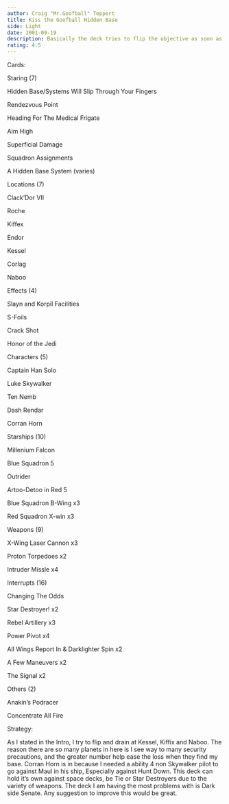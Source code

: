 ```yaml
---
author: Craig "Mr.Goofball" Teppert
title: Kiss the Goofball Hidden Base
side: Light
date: 2001-09-19
description: Basically the deck tries to flip the objective as soon as possible, while setting the ships up to drain at Kessel, Naboo, and Kiffex. I am a New player, so any advice would be appreciated.
rating: 4.5
---
```

Cards: 

Staring (7)
Hidden Base/Systems Will Slip Through Your Fingers
Rendezvous Point
Heading For The Medical Frigate
Aim High
Superficial Damage
Squadron Assignments
A Hidden Base System (varies)

Locations (7)
Clack’Dor VII 
Roche
Kiffex
Endor
Kessel
Corlag
Naboo

Effects (4)
Slayn and Korpil Facilities
S-Foils
Crack Shot
Honor of the Jedi

Characters (5)
Captain Han Solo
Luke Skywalker
Ten Nemb
Dash Rendar
Corran Horn

Starships (10)
Millenium Falcon
Blue Squadron 5
Outrider
Artoo-Detoo in Red 5
Blue Squadron B-Wing x3
Red Squadron X-win x3

Weapons (9)
X-Wing Laser Cannon x3
Proton Torpedoes x2
Intruder Missle x4

Interrupts (16)
Changing The Odds
Star Destroyer! x2
Rebel Artillery x3
Power Pivot x4
All Wings Report In & Darklighter Spin x2
A Few Maneuvers x2
The Signal x2

Others (2)
Anakin’s Podracer
Concentrate All Fire  

Strategy: 

As I stated in the Intro, I try to flip and drain at Kessel, Kiffix and Naboo. The reason there are so many planets in here is I see way to many security precautions, and the greater number help ease the loss when they find my base.  Corran Horn is in because I needed a ability 4 non Skywalker pilot to go against Maul in his ship, Especially against Hunt Down.  This deck can hold it’s own against space decks, be Tie or Star Destroyers due to the variety of weapons.  The deck I am having the most problems with is Dark side Senate. Any suggestion to improve this would be great. 